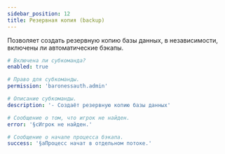 ```yaml
---
sidebar_position: 12
title: Резервная копия (backup)
---
```


Позволяет создать резервную копию базы данных, в независимости, включены ли автоматические бэкапы.

```yaml title="adminCommands/backup.yml"
# Включена ли субкоманда?
enabled: true

# Право для субкоманды.
permission: 'baronessauth.admin'

# Описание субкоманды.
description: '- Создаёт резервную копию базы данных'

# Сообщение о том, что игрок не найден.
error: '§cИгрок не найден.'

# Сообщение о начале процесса бэкапа.
success: '§aПроцесс начат в отдельном потоке.'
```